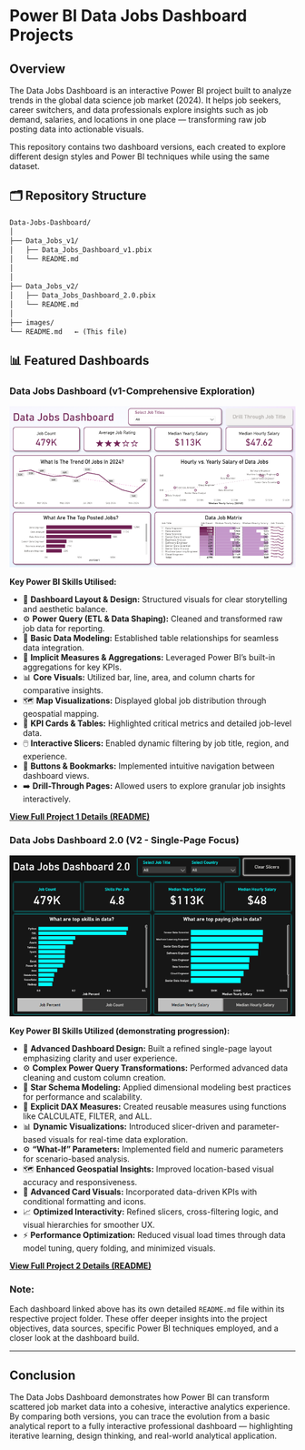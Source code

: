 # Power BI Data Jobs Dashboard Projects

## Overview
The Data Jobs Dashboard is an interactive Power BI project built to analyze trends in the global data science job market (2024).
It helps job seekers, career switchers, and data professionals explore insights such as job demand, salaries, and locations in one place — transforming raw job posting data into actionable visuals.

This repository contains two dashboard versions, each created to explore different design styles and Power BI techniques while using the same dataset.

## 🗂️ Repository Structure
```
Data-Jobs-Dashboard/
│
├── Data_Jobs_v1/
│   ├── Data_Jobs_Dashboard_v1.pbix
│   └── README.md
│   
│
├── Data_Jobs_v2/
│   ├── Data_Jobs_Dashboard_2.0.pbix
│   └── README.md
│
├── images/
└── README.md   ← (This file)
```
## 📊 Featured Dashboards
### Data Jobs Dashboard (v1-Comprehensive Exploration)
![Data Jobs Dashboard Page 1](images/project1_dashboard_page1.PNG)

**Key Power BI Skills Utilised:**
- 🎨 **Dashboard Layout & Design:** Structured visuals for clear storytelling and aesthetic balance.
- ⚙️ **Power Query (ETL & Data Shaping):** Cleaned and transformed raw job data for reporting.
- 🔗 **Basic Data Modeling:** Established table relationships for seamless data integration.
- 🧮 **Implicit Measures & Aggregations:** Leveraged Power BI’s built-in aggregations for key KPIs.
- 📊 **Core Visuals:** Utilized bar, line, area, and column charts for comparative insights.
- 🗺️ **Map Visualizations:** Displayed global job distribution through geospatial mapping.
- 🔢 **KPI Cards & Tables:** Highlighted critical metrics and detailed job-level data.
- 🖱️ **Interactive Slicers:** Enabled dynamic filtering by job title, region, and experience.
- 🔘 **Buttons & Bookmarks:** Implemented intuitive navigation between dashboard views.
- ➡️ **Drill-Through Pages:** Allowed users to explore granular job insights interactively.

[**View Full Project 1 Details (README)**](Data_Jobs_v1/README.md)

### Data Jobs Dashboard 2.0 (V2 - Single-Page Focus)
![Data Jobs Dashboard Page 1](images/project2_dashboard_page.PNG)

**Key Power BI Skills Utilized (demonstrating progression):**
- 🎨 **Advanced Dashboard Design:** Built a refined single-page layout emphasizing clarity and user experience.
- ⚙️ **Complex Power Query Transformations:** Performed advanced data cleaning and custom column creation.
- 🔗 **Star Schema Modeling:** Applied dimensional modeling best practices for performance and scalability.
- 🧮 **Explicit DAX Measures:** Created reusable measures using functions like CALCULATE, FILTER, and ALL.
- 📊 **Dynamic Visualizations:** Introduced slicer-driven and parameter-based visuals for real-time data exploration.
- ⚙️ **“What-If” Parameters:** Implemented field and numeric parameters for scenario-based analysis.
- 🗺️ **Enhanced Geospatial Insights:** Improved location-based visual accuracy and responsiveness.
- 🔢 **Advanced Card Visuals:** Incorporated data-driven KPIs with conditional formatting and icons.
- 📈 **Optimized Interactivity:** Refined slicers, cross-filtering logic, and visual hierarchies for smoother UX.
- ⚡ **Performance Optimization:** Reduced visual load times through data model tuning, query folding, and minimized visuals.

[**View Full Project 2 Details (README)**](Data_Jobs_v2/README.md)

### Note:

Each dashboard linked above has its own detailed `README.md` file within its respective project folder. These offer deeper insights into the project objectives, data sources, specific Power BI techniques employed, and a closer look at the dashboard build.

---
## Conclusion

The Data Jobs Dashboard demonstrates how Power BI can transform scattered job market data into a cohesive, interactive analytics experience.
By comparing both versions, you can trace the evolution from a basic analytical report to a fully interactive professional dashboard — highlighting iterative learning, design thinking, and real-world analytical application.